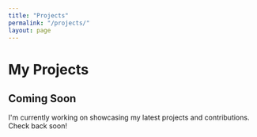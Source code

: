 ```yaml
---
title: "Projects"
permalink: "/projects/"
layout: page
---
```


<div class="page-section bg-white min-h-screen pt-1 pb-4">

<!-- Projects Header Section -->
<div class="bg-white py-8 px-4">
  <div class="max-w-4xl mx-auto">
    <div class="mb-16">
      <div class="relative">
        <h1 class="text-2xl md:text-3xl font-light text-black tracking-tight leading-tight">
          My <span class="px-3 py-1 bg-black text-white rounded-md relative">Projects
            <div class="absolute -bottom-2 left-0 right-0 h-0.5 bg-blue-600 rounded-full"></div>
          </span>
        </h1>
      </div>
    </div>
  </div>
</div>

<!-- Projects Content -->
<div class="max-w-4xl mx-auto px-4">
  <div class="text-center p-12">
    <i data-lucide="construction" class="w-16 h-16 text-blue-600 mx-auto mb-4"></i>
    <h2 class="text-2xl font-bold text-black mb-4">Coming Soon</h2>
    <p class="text-lg text-gray-600">
        I'm currently working on showcasing my latest projects and contributions. Check back soon!
    </p>
  </div>
</div>

</div>

<script src="https://unpkg.com/aos@2.3.1/dist/aos.js"></script>
<script src="https://unpkg.com/lucide@latest"></script>
<script>
    lucide.createIcons();
    AOS.init({
        once: true,
        duration: 800,
        easing: 'ease-out',
        offset: 50,
    });
</script>